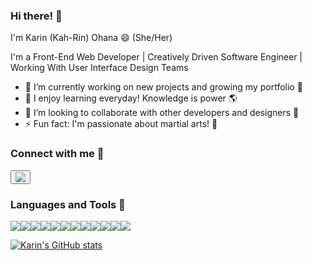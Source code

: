 ### Hi there! 👋
 I'm Karin (Kah-Rin) Ohana 😄 (She/Her)

 I'm a Front-End Web Developer | Creatively Driven Software Engineer | Working With User Interface Design Teams


- 🔭 I’m currently working on new projects and growing my portfolio 📗
- 🌱 I enjoy learning everyday! Knowledge is power 🌎
- 👯 I’m looking to collaborate with other developers and designers 🎨
- ⚡ Fun fact: I'm passionate about martial arts! 🥋

### Connect with me 🔗
<a href='https://www.linkedin.com/in/karin-ohana//'><button >
<img src="https://img.shields.io/badge/LinkedIn-0077B5?style=for-the-badge&logo=linkedin&logoColor=white" />
</button></a>

### Languages and Tools 🚀

<img src ="https://img.shields.io/badge/React-20232A?style=for-the-badge&logo=react&logoColor=61DAFB"/><img src ="https://img.shields.io/badge/JavaScript-323330?style=for-the-badge&logo=javascript&logoColor=F7DF1E"/><img src ="https://img.shields.io/badge/Visual_Studio_Code-0078D4?style=for-the-badge&logo=visual%20studio%20code&logoColor=white"/><img src ="https://img.shields.io/badge/HTML5-E34F26?style=for-the-badge&logo=html5&logoColor=white"/><img src = "https://img.shields.io/badge/CSS3-1572B6?style=for-the-badge&logo=css3&logoColor=white"/><img src = "https://img.shields.io/badge/Python-FFD43B?style=for-the-badge&logo=python&logoColor=blue"/><img src = "https://img.shields.io/badge/Flask-000000?style=for-the-badge&logo=flask&logoColor=white"/><img src = "https://img.shields.io/badge/MySQL-005C84?style=for-the-badge&logo=mysql&logoColor=white"/><img src = "https://img.shields.io/badge/jQuery-0769AD?style=for-the-badge&logo=jquery&logoColor=white"/><img src = "https://img.shields.io/badge/Figma-F24E1E?style=for-the-badge&logo=figma&logoColor=white"/><img src = "https://img.shields.io/badge/Sketch-FFB387?style=for-the-badge&logo=sketch&logoColor=black"/><img src = "https://img.shields.io/badge/Node.js-339933?style=for-the-badge&logo=nodedotjs&logoColor=white"/>



[![Karin's GitHub stats](https://github-readme-stats.vercel.app/api?username=Karinohana)](https://github.com/anuraghazra/github-readme-stats&show_icons=true&theme=radical)
